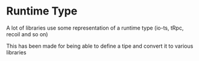 # Runtime Type

A lot of libraries use some representation of a runtime type
(io-ts, tRpc, recoil and so on)


This has been made for being able to define a tipe and convert it to various
libraries
